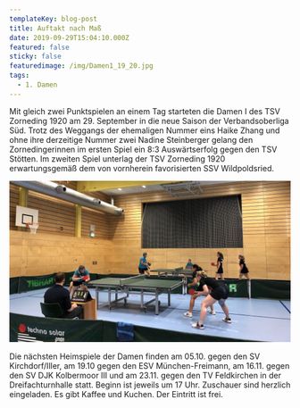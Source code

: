 ```yaml
---
templateKey: blog-post
title: Auftakt nach Maß
date: 2019-09-29T15:04:10.000Z
featured: false
sticky: false
featuredimage: /img/Damen1_19_20.jpg
tags:
  - 1. Damen
---
```

Mit gleich zwei Punktspielen an einem Tag starteten die Damen I des TSV Zorneding 1920 am 29. September in die neue Saison der Verbandsoberliga Süd. Trotz des Weggangs der ehemaligen Nummer eins Haike Zhang und ohne ihre derzeitige Nummer zwei Nadine Steinberger gelang den Zornedingerinnen im ersten Spiel ein 8:3 Auswärtserfolg gegen den TSV Stötten. Im zweiten Spiel unterlag der TSV Zorneding 1920 erwartungsgemäß dem von vornherein favorisierten SSV Wildpoldsried.

![Abschlussdppel](/img/IMG_2418.jpg)

Die nächsten Heimspiele der Damen finden am 05.10. gegen den SV Kirchdorf/Iller, am 19.10 gegen den ESV München-Freimann, am 16.11. gegen den SV DJK Kolbermoor III und am 23.11. gegen den TV Feldkirchen in der Dreifachturnhalle statt. Beginn ist jeweils um 17 Uhr. Zuschauer sind herzlich eingeladen. Es gibt Kaffee und Kuchen. Der Eintritt ist frei.